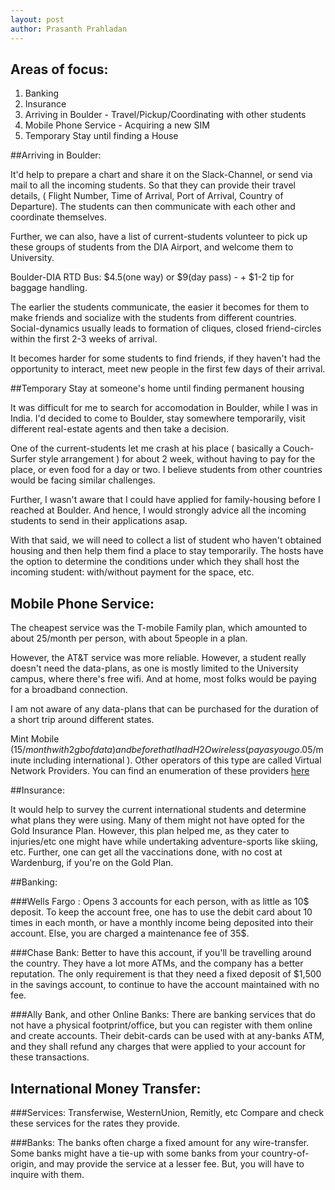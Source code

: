 ```yaml
---
layout: post
author: Prasanth Prahladan
---
```


## Areas of focus:
1. Banking
2. Insurance
3. Arriving in Boulder - Travel/Pickup/Coordinating with other students
4. Mobile Phone Service - Acquiring a new SIM 
5. Temporary Stay until finding a House



##Arriving in Boulder:

It'd help to prepare a chart and share it on the Slack-Channel, or send via mail to all the incoming students. So that they can provide their travel details, ( Flight Number, Time of Arrival, Port of Arrival, Country of Departure). The students can then communicate with each other and coordinate themselves. 

Further, we can also, have a list of current-students volunteer to pick up these groups of students from the DIA Airport, and welcome them to University. 

Boulder-DIA RTD Bus: 
$4.5(one way) or $9(day pass) - + $1-2 tip for baggage handling. 

The earlier the students communicate, the easier it becomes for them to make friends and socialize with the students from different countries. Social-dynamics usually leads to formation of cliques, closed friend-circles within the first 2-3 weeks of arrival. 

It becomes harder for some students to find friends, if they haven't had the opportunity to interact, meet new people in the first few days of their arrival. 


##Temporary Stay at someone's home until finding permanent housing

It was difficult for me to search for accomodation in Boulder, while I was in India. I'd decided to come to Boulder, stay somewhere temporarily, visit different real-estate agents and then take a decision. 

One of the current-students let me crash at his place ( basically a Couch-Surfer style arrangement ) for about 2 week, without having to pay for the place, or even food for a day or two. I believe students from other countries would be facing similar challenges.  

Further, I wasn't aware that I could have applied for family-housing before I reached at Boulder. And hence, I would strongly advice all the incoming students to send in their applications asap. 

With that said, we will need to collect a list of student who haven't obtained housing and then help them find a place to stay temporarily. The hosts have the option to determine the conditions under which they shall host the incoming student: with/without payment for the space, etc. 


## Mobile Phone Service:
The cheapest service was the T-mobile Family plan, which amounted to about 25/month per person, with about  5people in a plan. 

However, the AT&T service was more reliable. However, a student really doesn't need the data-plans, as one is mostly limited to the University campus, where there's free wifi. And at home, most folks would be paying for a broadband connection. 

I am not aware of any data-plans that can be purchased for the duration of a short trip around different states.

Mint Mobile ($15/month with 2gb of data) and before that I had H2O wireless (pay as you go$.05/minute including international ). Other operators of this type are called Virtual Network Providers. 
You can find an enumeration of these providers [here](https://en.wikipedia.org/wiki/List_of_United_States_mobile_virtual_network_operators)


##Insurance:

It would help to survey the current international students and determine what plans they were using. Many of them might not have opted for the Gold Insurance Plan. However, this plan helped me, as they cater to injuries/etc one might have while undertaking adventure-sports like skiing, etc. 
Further, one can get all the vaccinations done, with no cost at Wardenburg, if you're on the Gold Plan. 

##Banking: 

###Wells Fargo : 
Opens 3 accounts for each person, with as little as 10$ deposit. To keep the account free, one has to use the debit card about 10 times in each month, or have a monthly income being deposited into their account. Else, you are charged a maintenance fee of 35$. 

###Chase Bank: 
Better to have this account, if you'll be travelling around the country. They have a lot more ATMs, and the company has a better reputation. The only requirement is that they need a fixed deposit of $1,500 in the savings account, to continue to have the account maintained with no fee. 

###Ally Bank, and other Online Banks: 
There are banking services that do not have a physical footprint/office, but you can register with them online and create accounts. Their debit-cards can be used with at any-banks ATM, and they shall refund any charges that were applied to your account for these transactions. 



## International Money Transfer: 

###Services: 
Transferwise, WesternUnion, Remitly, etc 
Compare and check these services for the rates they provide. 

###Banks: 
The banks often charge a fixed amount for any wire-transfer. Some banks might have a tie-up with some banks from your country-of-origin, and may provide the service at a lesser fee. But, you will have to inquire with them. 


